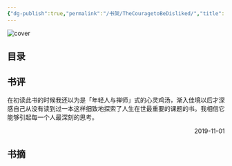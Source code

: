 ```yaml
---
{"dg-publish":true,"permalink":"/书架/TheCouragetoBeDisliked/","title":"TheCouragetoBeDisliked"}
---
```



![cover](https://s2.loli.net/2025/10/10/TyhbjBQzM5ql3ev.png)

## 目录



## 书评

在初读此书的时候我还以为是「年轻人与禅师」式的心灵鸡汤，渐入佳境以后才深感自己从没有读到过一本这样细致地探索了人生在世最重要的课题的书。我相信它能够引起每一个人最深刻的思考。

<p align="right">2019-11-01</p>

## 书摘